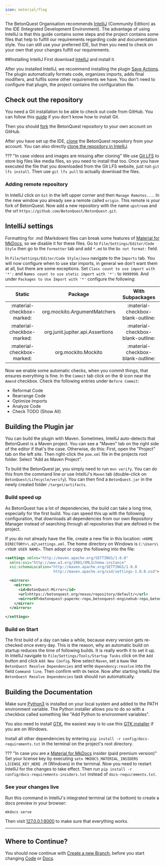 ```yaml
---
icon: material/flag
---
```

The BetonQuest Organisation recommends [IntelliJ](https://www.jetbrains.com/idea/)
(Community Edition) as the IDE (Integrated Development Environment).
The advantage of using IntelliJ is that this guide contains some steps and the project contains some files
that help to fulfill our requirements regarding code and documentation style.
You can still use your preferred IDE, but then you need to check on your own that your changes fulfill our requirements.

##Installing IntelliJ 
First download [IntelliJ](https://www.jetbrains.com/idea/download) and install it.

After you installed IntelliJ, we recommend installing the plugin
[Save Actions](https://plugins.jetbrains.com/plugin/7642-save-actions).
The plugin automatically formats code, organizes imports, adds final modifiers, and fulfils some other requirements we have.
You don't need to configure that plugin, the project contains the configuration file.

## Check out the repository
You need a Git installation to be able to check out code from GitHub.
You can follow this [guide](https://docs.github.com/en/get-started/quickstart/set-up-git)
if you don't know how to install Git.  

Then you should [fork](https://docs.github.com/en/get-started/quickstart/fork-a-repo)
the BetonQuest repository to your own account on GitHub.

After you have set up the IDE,
[clone](https://docs.github.com/en/github/creating-cloning-and-archiving-repositories/cloning-a-repository-from-github/cloning-a-repository)
the BetonQuest repository from your account. You can also directly
[clone the repository in IntelliJ](https://blog.jetbrains.com/idea/2020/10/clone-a-project-from-github/).

??? "In case videos and images are missing after cloning"
    We use [Git LFS](https://git-lfs.github.com/) to store big files like media files, so you need to install that too.
    Once you have executed the file that you downloaded from the Git LFS website, just run `git lfs install`.
    Then use `git lfs pull` to actually download the files.

### Adding remote repository
In IntelliJ click on `Git` in the left upper corner and then `Manage Remotes...`.
In the new window you already see a remote called `origin`. This remote is your fork of BetonQuest.
Now add a new repository with the name `upstream` and the url `https://github.com/BetonQuest/BetonQuest.git`.

## IntelliJ settings
Formatting for .md (Markdown) files can break some features of
[Material for MkDocs](https://squidfunk.github.io/mkdocs-material), so we disable it for these files.
Go to `File/Settings/Editor/Code Style` then go to the `Formatter` tab and add `*.md` to the `Do not format:` field.

In `File/Settings/Editor/Code Style/Java` navigate to the `Imports` tab.
You will now configure when to use star imports, in general we don't want them at all, but there are some exceptions.
Set `Class count to use import with '*':` and `Names count to use static import with '*':` to `9999999`.
And under `Packages to Use Import with '*'` configure the following:

|           Static           |             Package              |         With Subpackages          |
|:--------------------------:|:--------------------------------:|:---------------------------------:|
| :material-checkbox-marked: |   org.mockito.ArgumentMatchers   | :material-checkbox-blank-outline: |
| :material-checkbox-marked: | org.junit.jupiter.api.Assertions | :material-checkbox-blank-outline: |
| :material-checkbox-marked: |       org.mockito.Mockito        | :material-checkbox-blank-outline: |

Now we enable some automatic checks, when you commit things, that ensures everything is fine.
In the `Commit` tab click on the :gear: icon near the `Amend` checkbox. Check the following entries under `Before Commit`:

- Reformat Code
- Rearrange Code
- Optimize Imports
- Analyze Code
- Check TODO (Show All)

## Building the Plugin jar
You can build the plugin with Maven. Sometimes, IntelliJ auto-detects that BetonQuest is a Maven project. You can see
a "Maven" tab on the right side of the editor if that's the case. Otherwise, do this:
First, open the "Project" tab on the left site. Then right-click the `pom.xml` file in the projects root folder. 
Select "Add as Maven Project". 

To build the BetonQuest jar, you simply need to run `mvn verify`.
You can do this from the command line or use IntelliJ's `Maven` tab (double-click on `BetonQuest/Lifecycle/verify`).
You can then find a `BetonQuest.jar` in the newly created folder `/target/artifacts`.

### Build speed up
As BetonQuest has a lot of dependencies, the build can take a long time, especially for the first build.
You can speed this up with the following configuration, that downloads all dependencies from our own Repository Manager
instead of searching through all repositories that are defined in the project.

If you do not already have the file, create a new file in this location: `<HOME DIRECTORY>\.m2\settings.xml`.
The home directory on Windows is `C:\Users\<YOUR USER NAME>`.
Then adopt or copy the following into the file:

````XML linenums="1"
<settings xmlns="http://maven.apache.org/SETTINGS/1.0.0"
  xmlns:xsi="http://www.w3.org/2001/XMLSchema-instance"
  xsi:schemaLocation="http://maven.apache.org/SETTINGS/1.0.0
                      http://maven.apache.org/xsd/settings-1.0.0.xsd">

  <mirrors>
    <mirror>
      <id>BetonQuest-Mirror</id>
      <url>https://betonquest.org/nexus/repository/default/</url>
      <mirrorOf>betonquest-papermc-repo,betonquest-enginehub-repo,betonquest-heroes-repo,betonquest-lumine-repo,betonquest-citizensnpcs-repo,betonquest-codemc-repo,betonquest-placeholderapi-repo,betonquest-dmulloy2-repo,betonquest-lichtspiele-repo,betonquest-elmakers-repo,betonquest-jitpack-repo,betonquest-sonatype-releases-repo,betonquest-sonatype-snapshots-repo,betonquest-minecraft-repo</mirrorOf>
    </mirror>
  </mirrors>

</settings>
````

### Build on Start
The first build of a day can take a while, because every version gets re-checked once every day.
This is the reason, why an automatic build on startup reduces the time of following builds. It is really worth it to set it up.
In IntelliJ navigate to `File/Settings/Tools/Startup Tasks` click on the `Add` button and click `Add New Config`.
Now select `Maven`, set a `Name` like `BetonQuest Resolve Dependencies` and write `dependency:resolve`
into the field `Command line`. Then confirm with `Ok` twice.
Now after starting IntelliJ the `BetonQuest Resolve Dependencies` task should run automatically.



## Building the Documentation
Make sure [Python3](https://www.python.org/downloads/) is installed on your local system
and added to the PATH environment variable. The Python installer allows you to do so with a checkbox called something like
"Add Python to environment variables".

You also need to install [GTK](https://www.gtk.org/), the easiest way is to use this 
[GTK installer](https://github.com/tschoonj/GTK-for-Windows-Runtime-Environment-Installer/) if you are on Windows. 

Install all other dependencies by entering `pip install -r config/docs-requirements.txt` in the terminal on the project's root directory.

??? "In case you are a [Material for MkDocs](https://squidfunk.github.io/mkdocs-material) insider (paid premium version)"  
    Set your license key by executing `setx MKDOCS_MATERIAL_INSIDERS LICENSE_KEY_HERE /M` (Windows) in the terminal.
    Now you need to restart IntelliJ for the changes to take effect. 
    Then run `pip install -r config/docs-requirements-insiders.txt` instead of `docs-requirements.txt`.

### See your changes live
Run this command in IntelliJ's integrated terminal (at the bottom) to create a docs preview in your browser:

```BASH
mkdocs serve
```

Then visit [127.0.0.1:8000](http://127.0.0.1:8000) to make sure that everything works.

---
## Where to Continue?
You should now continue with [Create a new Branch](Process/Create-a-new-Branch.md),
before you start changing [Code](Process/Code/Workflow.md) or [Docs](Process/Docs/Workflow.md).
